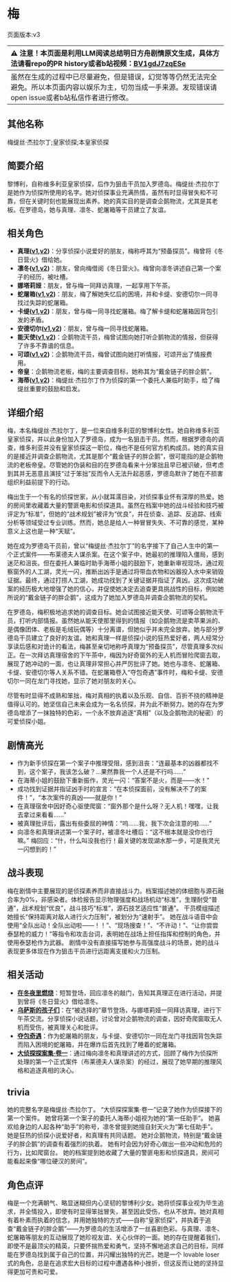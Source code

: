 # 梅
页面版本:v3
 

| :warning: 注意！本页面是利用LLM阅读总结明日方舟剧情原文生成，具体方法请看repo的PR history或者b站视频：[BV1gdJ7zqESe](https://www.bilibili.com/video/BV1gdJ7zqESe/)         |
|:----------------------------|
| 虽然在生成的过程中已尽量避免，但是错误，幻觉等等仍然无法完全避免。所以本页面内容以娱乐为主，切勿当成一手来源。发现错误请open issue或者b站私信作者进行修改。|



## 其他名称
梅缇丝·杰拉尔丁;皇家侦探;本皇家侦探
## 简要介绍
黎博利，自称维多利亚皇家侦探，后作为狙击干员加入罗德岛。梅缇丝·杰拉尔丁是她作为侦探所使用的名字。她对侦探事业充满热情，虽然有时显得冒失和不可靠，但在关键时刻也能展现出素养。她的真实目的是调查企鹅物流，尤其是其老板。在罗德岛，她与真理、凛冬、蛇屠箱等干员建立了友谊。
## 相关角色
-   **真理([v1](../chars/char_195_glassb.md),[v2](char_195_glassb.md))**：分享侦探小说爱好的朋友，梅称呼其为“预备探员”。梅曾将《冬日营火》借给她。
-   **凛冬([v1](../chars/char_115_headbr.md),[v2](char_115_headbr.md))**：朋友，曾向梅借阅《冬日营火》。梅曾向凛冬讲述自己第一个案子的经历，被吐槽。
-   **娜塔莉娅**：朋友，曾与梅一同拜访真理，一起享用下午茶。
-   **蛇屠箱([v1](../chars/char_150_snakek.md),[v2](char_150_snakek.md))**：朋友，梅了解她失忆后的困境，并和卡缇、安德切尔一同寻找过失踪的蛇屠箱。
-   **卡缇([v1](../chars/char_209_ardign.md),[v2](char_209_ardign.md))**：朋友，曾与梅一同寻找蛇屠箱。梅了解卡缇和蛇屠箱因背包引发的矛盾。
-   **安德切尔([v1](../chars/char_211_adnach.md),[v2](char_211_adnach.md))**：朋友，曾与梅一同寻找蛇屠箱。
-   **能天使([v1](../chars/char_103_angel.md),[v2](char_103_angel.md))**：企鹅物流干员，梅曾试图向她打听企鹅物流的情报，但获得了许多不靠谱的信息。
-   **可颂([v1](../chars/char_201_moeshd.md),[v2](char_201_moeshd.md))**：企鹅物流干员，梅曾试图向她打听情报，可颂开出了情报费用。
-   **帝皇**：企鹅物流老板，梅的主要调查目标，她称其为“戴金链子的胖企鹅”。
-   **海蒂([v1](../chars/char_4045_heidi.md),[v2](char_4045_heidi.md))**：梅缇丝·杰拉尔丁作为侦探的第一个委托人兼临时助手，给了梅缇丝重要的鼓励和启发。
## 详细介绍
梅，本名梅缇丝·杰拉尔丁，是一位来自维多利亚的黎博利女性。她自称维多利亚皇家侦探，并以此身份加入了罗德岛，成为一名狙击干员。然而，根据罗德岛的调查，维多利亚并没有皇家侦探这一职位，梅也不是任何官方机构成员。她的真实目的是接近并调查企鹅物流，尤其是那个“戴金链子的胖企鹅”，很可能指的是企鹅物流的老板帝皇。尽管她的伪装和目的在罗德岛看来十分笨拙且早已被识破，但考虑到其并无恶意且演技“过于笨拙”反而令人无法升起恶感，罗德岛默许了她在不损害组织利益前提下的行动。

梅出生于一个有名的侦探世家，从小就耳濡目染，对侦探事业怀有深厚的热爱。她的房间里收藏着大量的警匪电影和侦探道具。虽然在档案中她的战斗经验和技巧被评定为“标准”，但她的“战术规划”被评为“优良”，并在侦查、追踪、反追踪、线索分析等领域受过专业训练。然而，她总是给人一种冒冒失失、不可靠的感觉，某种意义上这也是一种“天赋”。

她在成为罗德岛干员前，曾以“梅缇丝·杰拉尔丁”的名字接下了自己人生中的第一个正式案件——布莱德夫人谋杀案。在这个案子中，她最初的推理陷入僵局，感到迷茫和沮丧。但在委托人兼临时助手海蒂小姐的鼓励下，她重新审视现场，通过观察窗外的人工湖，灵光一闪，推断出凶手是通过将带血衣物和凶器投入水中来销毁证据。最终，通过打捞人工湖，她成功找到了关键证据并指证了真凶。这次成功破案的经历极大地增强了她的信心，并促使她决定去追查更具挑战性的目标，例如她所说的“戴金链子的胖企鹅”，这成为了她加入罗德岛并调查企鹅物流的契机。

在罗德岛，梅积极地追求她的调查目标。她会试图接近能天使、可颂等企鹅物流干员，打听内部情报。虽然她从能天使那里得到的情报（如企鹅物流是卖苹果派的、是偶像团体、老板是毛绒玩偶等）十分离谱，但她似乎并未完全放弃。她与部分罗德岛干员建立了良好的友谊。她和真理一样是侦探小说的狂热爱好者，两人经常分享读后感和对诡计的看法，梅甚至亲切地称呼真理为“预备探员”，尽管真理多次纠正。在一次拜访真理宿舍的下午茶中，梅因为好奇窗外的无人机而冒险爬窗去取，展现了她冲动的一面，也让真理非常担心并严厉批评了她。她也与凛冬、蛇屠箱、卡缇、安德切尔等人关系不错。在蛇屠箱卷入“夺包奇遇”事件时，梅和卡缇、安德切尔一同在龙门寻找她，显示了她对朋友的关心。

尽管有时显得不成熟和笨拙，梅对真相的执着以及乐观、自信、百折不挠的精神是值得认可的。她坚信自己未来会成为一名名侦探，并为此不断努力。她的存在为罗德岛增添了一抹独特的色彩，一个永不放弃追逐“真相”（以及企鹅物流的秘密）的可爱侦探小姐。
## 剧情高光
*   作为新手侦探在第一个案子中推理受阻，感到沮丧：“连最基本的凶器都找不到，这个案子，我该怎么破？...果然靠我一个人还是不行吗......”
*   在海蒂小姐的鼓励下重新振作，灵光一闪：“答案不是火，而是——水！”
*   成功找到证据并指证凶手时的宣言：“在本侦探面前，没有解决不了的案件！”，“本次案件的真凶——就是你！”
*   在真理宿舍中因好奇心驱使爬窗：“窗外那个是什么呀？无人机！嘿嘿，让我去拿过来看看......”
*   被真理批评后，露出有些委屈的神情：“呜......我，我下次会注意的啦......”
*   向凛冬和真理讲述第一个案子时，被凛冬吐槽后：“这不根本就是没你也行嘛。” 梅回应：“什，什么叫没我也行！最关键的发现湖水那一步，可是我灵光一闪想到的！”
## 战斗表现
梅在剧情中主要展现的是侦探素养而非直接战斗力。档案描述她的体细胞与源石融合率为0%，非感染者。体检报告显示物理强度和战场机动“标准”，生理耐受“普通”，战术规划“优良”，战斗技巧“标准”，源石技艺适应性“普通”。
干员模组描述她擅长“保持距离对敌人进行火力压制”，被划分为“速射手”。
她在战斗语音中会使用“全队出动！全队出动啦——！！”、“现场搜查！”、“不许动！”、“让你尝尝泰瑟枪的威力！”等指令和攻击台词，表明她在战场上担任指挥和控制的角色，并使用泰瑟枪作为武器。
剧情中没有直接描写她参与高强度战斗的场景，她的战斗表现更多体现在作为狙击干员进行远距离支援和火力压制。
## 相关活动
-   **[在冬夜里燃烧](../stories/story_headbr_set_2.md)**：短暂登场，回应凛冬的敲门，告知其真理正在进行活动，并提到曾将《冬日营火》借给凛冬。
-   **[乌萨斯的孩子们](../stories/act10d5.md)**：在“被选择的”章节登场，与娜塔莉娅一同拜访真理，进行下午茶交流。分享侦探小说话题，讨论曾对企鹅物流的调查，因好奇爬窗取无人机而受伤，被真理关心和批评。
-   **[夺包奇遇](../stories/story_snakek_set_1.md)**：作为蛇屠箱的朋友，与卡缇、安德切尔一同在龙门寻找因背包失踪而陷入困境的蛇屠箱，并在爆炸后首先找到了睡着的蛇屠箱。
-   **[大侦探探案集·卷一](../stories/story_mm_set_1.md)**：通过梅向凛冬和真理讲述的方式，回顾了梅作为侦探所处理的第一个正式案件（布莱德夫人谋杀案）的经过，展现了她早期的推理风格和追逐真相的决心。
## trivia
她的完整名字是梅缇丝·杰拉尔丁。
“大侦探探案集·卷一”记录了她作为侦探接下的第一个案件。
她曾将第一个案子的委托人海蒂小姐视为她的“第一任助手”。
她喜欢给身边的人起各种“助手”的称号，凛冬曾提到她擅自封天火为“第七任助手”。
她是狂热的侦探小说爱好者，和真理有共同话题。
她对企鹅物流，特别是“戴金链子的胖企鹅”的调查有着强烈的执着。
她有时会因为好奇心做出一些冲动和危险的行为，比如爬窗台。
她的档案提到她收藏了大量的警匪电影和侦探道具，房间可能看起来像“哪位硬汉的房间”。
## 角色点评
梅是一个充满朝气、略显迷糊但内心坚韧的黎博利少女。她将侦探事业视为毕生追求，并全情投入，即使有时显得笨拙冒失，甚至因此受伤，也从不放弃。她对真相有着朴素而执着的信念，并用她独特的方式——自称“皇家侦探”，并执着于追查“戴金链子的胖企鹅”——为罗德岛的生活增添了一丝喜剧色彩。与真理、凛冬、蛇屠箱等朋友的互动展现了她珍视友谊、关心伙伴的一面。她的存在提醒着我们，即使不是最顶尖的精英，只要怀揣热爱和勇气，坚持不懈地追求自己的目标，同样能在罗德岛找到属于自己的位置，并闪耀出独特的光芒。她是一个 lovable loser 式的角色，总是在追求宏大目标的过程中遭遇各种小挫折，但这反而让她的坚持显得更加可贵和可爱。